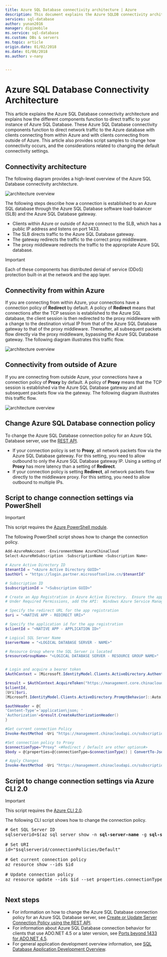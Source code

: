 ```yaml
---
title: Azure SQL Database connectivity architecture | Azure
description: This document explains the Azure SQLDB connectivity architecture from within Azure or from outside of Azure. 
services: sql-database
author: yunan2016
manager: digimobile
ms.service: sql-database
ms.custom: DBs & servers
ms.topic: article
origin.date: 01/02/2018
ms.date: 01/08/2018
ms.author: v-nany


---
```

# Azure SQL Database Connectivity Architecture 

This article explains the Azure SQL Database connectivity architecture and explains how the different components function to direct traffic to your instance of Azure SQL Database. These Azure SQL Database connectivity components function to direct network traffic to the Azure database with clients connecting from within Azure and with clients connecting from outside of Azure. This article also provides script samples to change how connectivity occurs, and the considerations related to changing the default connectivity settings. 

## Connectivity architecture

The following diagram provides a high-level overview of the Azure SQL Database connectivity architecture.

![architecture overview](./media/sql-database-connectivity-architecture/architecture-overview.png)


The following steps describe how a connection is established to an Azure SQL database through the Azure SQL Database software load-balancer (SLB) and the Azure SQL Database gateway.

- Clients within Azure or outside of Azure connect to the SLB, which has a public IP address and listens on port 1433.
- The SLB directs traffic to the Azure SQL Database gateway.
- The gateway redirects the traffic to the correct proxy middleware.
- The proxy middleware redirects the traffic to the appropriate Azure SQL database.

> [!IMPORTANT]
> Each of these components has distributed denial of service (DDoS) protection built-in at the network and the app layer.
>

## Connectivity from within Azure

If you are connecting from within Azure, your connections have a connection policy of **Redirect** by default. A policy of **Redirect** means that connections after the TCP session is established to the Azure SQL database, the client session is then redirected to the proxy middleware with a change to the destination virtual IP from that of the Azure SQL Database gateway to that of the proxy middleware. Thereafter, all subsequent packets flow directly via the proxy middleware, bypassing the Azure SQL Database gateway. The following diagram illustrates this traffic flow.

![architecture overview](./media/sql-database-connectivity-architecture/connectivity-from-within-azure.png)

## Connectivity from outside of Azure

If you are connecting from outside Azure, your connections have a connection policy of **Proxy** by default. A policy of **Proxy** means that the TCP session is established via the Azure SQL Database gateway and all subsequent packets flow via the gateway. The following diagram illustrates this traffic flow.

![architecture overview](./media/sql-database-connectivity-architecture/connectivity-from-outside-azure.png)

## Change Azure SQL Database connection policy

To change the Azure SQL Database connection policy for an Azure SQL Database server, use the [REST API](https://msdn.microsoft.com/library/azure/mt604439.aspx). 

- If your connection policy is set to **Proxy**, all network packets flow via the Azure SQL Database gateway. For this setting, you need to allow outbound to only the Azure SQL Database gateway IP. Using a setting of **Proxy** has more latency than a setting of **Redirect**.
- If your connection policy is setting **Redirect**, all network packets flow directly to the middleware proxy. For this setting, you need to allow outbound to multiple IPs.

## Script to change connection settings via PowerShell

> [!IMPORTANT]
> This script requires the [Azure PowerShell module](https://docs.microsoft.com/powershell/azure/install-azurerm-ps).
>

The following PowerShell script shows how to change the connection policy.

```powershell
Add-AzureRmAccount -EnvironmentName AzureChinaCloud
Select-AzureRmSubscription -SubscriptionName <Subscription Name>

# Azure Active Directory ID
$tenantId = "<Azure Active Directory GUID>"
$authUrl = "https://login.partner.microsoftonline.cn/$tenantId"

# Subscription ID
$subscriptionId = "<Subscription GUID>"

# Create an App Registration in Azure Active Directory.  Ensure the application type is set to NATIVE
# Under Required Permissions, add the API:  Windows Azure Service Management API

# Specify the redirect URL for the app registration
$uri = "<NATIVE APP - REDIRECT URI>"

# Specify the application id for the app registration
$clientId = "<NATIVE APP - APPLICATION ID>"

# Logical SQL Server Name
$serverName = "<LOGICAL DATABASE SERVER - NAME>"

# Resource Group where the SQL Server is located
$resourceGroupName= "<LOGICAL DATABASE SERVER - RESOURCE GROUP NAME>"


# Login and acquire a bearer token
$AuthContext = [Microsoft.IdentityModel.Clients.ActiveDirectory.AuthenticationContext]$authUrl

$result = $AuthContext.AcquireToken("https://management.core.chinacloudapi.cn/",
$clientId,
[Uri]$uri, 
[Microsoft.IdentityModel.Clients.ActiveDirectory.PromptBehavior]::Auto)

$authHeader = @{
'Content-Type'='application\json; '
'Authorization'=$result.CreateAuthorizationHeader()
}

#Get current connection Policy
Invoke-RestMethod -Uri "https://management.chinacloudapi.cn/subscriptions/$subscriptionId/resourceGroups/$resourceGroupName/providers/Microsoft.Sql/servers/$serverName/connectionPolicies/Default?api-version=2014-04-01-preview" -Method GET -Headers $authHeader

#Set connection policy to Proxy
$connectionType="Proxy" <#Redirect / Default are other options#>
$body = @{properties=@{connectionType=$connectionType}} | ConvertTo-Json

# Apply Changes
Invoke-RestMethod -Uri "https://management.chinacloudapi.cn/subscriptions/$subscriptionId/resourceGroups/$resourceGroupName/providers/Microsoft.Sql/servers/$serverName/connectionPolicies/Default?api-version=2014-04-01-preview" -Method PUT -Headers $authHeader -Body $body -ContentType "application/json"
```

## Script to change connection settings via Azure CLI 2.0 

> [!IMPORTANT]
> This script requires the [Azure CLI 2.0](https://docs.azure.cn/cli/install-azure-cli?view=azure-cli-latest).
>

The following CLI script shows how to change the connection policy.

<pre>
# Get SQL Server ID
sqlserverid=$(az sql server show -n <b>sql-server-name</b> -g <b>sql-server-group</b> --query 'id' -o tsv)

# Set URI
id="$sqlserverid/connectionPolicies/Default"

# Get current connection policy 
az resource show --ids $id

# Update connection policy 
az resource update --ids $id --set properties.connectionType=Proxy

</pre>

## Next steps

- For information on how to change the Azure SQL Database connection policy for an Azure SQL Database server, see [Create or Update Server Connection Policy using the REST API](https://msdn.microsoft.com/library/azure/mt604439.aspx).
- For information about Azure SQL Database connection behavior for clients that use ADO.NET 4.5 or a later version, see [Ports beyond 1433 for ADO.NET 4.5](sql-database-develop-direct-route-ports-adonet-v12.md).
- For general application development overview information, see [SQL Database Application Development Overview](sql-database-develop-overview.md).

<!--Update_Description: add "Script to change connection settings via Azure CLI 2.0 " section-->